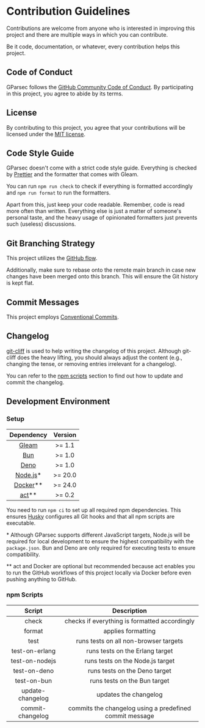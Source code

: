 # Contribution Guidelines

Contributions are welcome from anyone who is interested in improving this project and there are multiple ways in which
you can contribute.

Be it code, documentation, or whatever, every contribution helps this project.

## Code of Conduct

GParsec follows the
[GitHub Community Code of Conduct](https://docs.github.com/en/site-policy/github-terms/github-community-code-of-conduct).
By participating in this project, you agree to abide by its terms.

## License

By contributing to this project, you agree that your contributions will be licensed under the
[MIT license](https://github.com/patrik-kuehl/gparsec/blob/main/LICENSE.md).

## Code Style Guide

GParsec doesn't come with a strict code style guide. Everything is checked by [Prettier](https://prettier.io/) and the
formatter that comes with Gleam.

You can run `npm run check` to check if everything is formatted accordingly and `npm run format` to run the formatters.

Apart from this, just keep your code readable. Remember, code is read more often than written. Everything else is just a
matter of someone's personal taste, and the heavy usage of opinionated formatters just prevents such (useless)
discussions.

## Git Branching Strategy

This project utilizes the [GitHub flow](https://docs.github.com/en/get-started/using-github/github-flow).

Additionally, make sure to rebase onto the remote main branch in case new changes have been merged onto this branch.
This will ensure the Git history is kept flat.

## Commit Messages

This project employs [Conventional Commits](https://www.conventionalcommits.org/en/v1.0.0/).

## Changelog

[git-cliff](https://git-cliff.org/) is used to help writing the changelog of this project. Although git-cliff does the
heavy lifting, you should always adjust the content (e.g., changing the tense, or removing entries irrelevant for a
changelog).

You can refer to the [npm scripts](#npm-scripts) section to find out how to update and commit the changelog.

## Development Environment

### Setup

|              Dependency               | Version  |
| :-----------------------------------: | :------: |
|      [Gleam](https://gleam.run/)      | \>= 1.1  |
|        [Bun](https://bun.sh/)         | \>= 1.0  |
|       [Deno](https://deno.com/)       | \>= 1.0  |
|   [Node.js](https://nodejs.org/)\*    | \>= 20.0 |
| [Docker](https://www.docker.com/)\*\* | \>= 24.0 |
|   [act](https://nektosact.com/)\*\*   | \>= 0.2  |

You need to run `npm ci` to set up all required npm dependencies. This ensures
[Husky](https://typicode.github.io/husky/) configures all Git hooks and that all npm scripts are executable.

\* Although GParsec supports different JavaScript targets, Node.js will be required for local development to ensure the
highest compatibility with the `package.json`. Bun and Deno are only required for executing tests to ensure
compatibility.

\*\* act and Docker are optional but recommended because act enables you to run the GitHub workflows of this project
locally via Docker before even pushing anything to GitHub.

### npm Scripts

|      Script      |                       Description                       |
| :--------------: | :-----------------------------------------------------: |
|      check       |      checks if everything is formatted accordingly      |
|      format      |                   applies formatting                    |
|       test       |          runs tests on all non-browser targets          |
|  test-on-erlang  |             runs tests on the Erlang target             |
|  test-on-nodejs  |            runs tests on the Node.js target             |
|   test-on-deno   |              runs tests on the Deno target              |
|   test-on-bun    |              runs tests on the Bun target               |
| update-changelog |                  updates the changelog                  |
| commit-changelog | commits the changelog using a predefined commit message |
